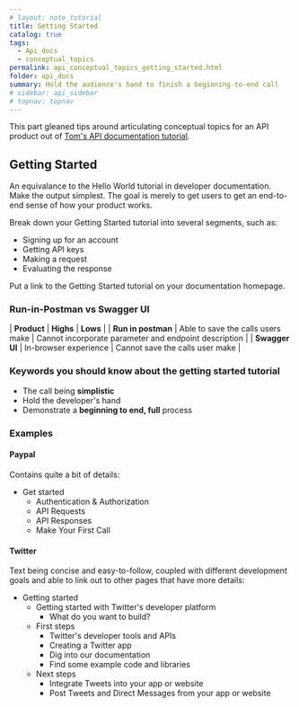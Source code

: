```yaml
---
# layout: note_tutorial
title: Getting Started
catalog: true
tags: 
  - Api_docs
  - conceptual_topics
permalink: api_conceptual_topics_getting_started.html
folder: api_docs
summary: Hold the audience's hand to finish a beginning-to-end call
# sidebar: api_sidebar
# topnav: topnav
---
```


This part gleaned tips around articulating conceptual topics for an API product out of [Tom's API documentation tutorial](https://idratherbewriting.com/learnapidoc/docapis_doc_getting_started_section.html).

## Getting Started

An equivalance to the Hello World tutorial in developer documentation. Make the output simplest. The goal is merely to get users to get an end-to-end sense of how your product works.

Break down your Getting Started tutorial into several segments, such as:

-   Signing up for an account
-   Getting API keys
-   Making a request
-   Evaluating the response

Put a link to the Getting Started tutorial on your documentation homepage.

### Run-in-Postman vs Swagger UI

| **Product** | **Highs** | **Lows** |
| **Run in postman** |  Able to save the calls users make | Cannot incorporate parameter and endpoint description |
| **Swagger UI** | In-browser experience | Cannot save the calls user make |

### Keywords you should know about the getting started tutorial

-   The call being **simplistic**
-   Hold the developer's hand
-   Demonstrate a **beginning to end, full** process

### Examples

#### Paypal

Contains quite a bit of details:

-   Get started
    -    Authentication & Authorization
    -    API Requests
    -    API Responses
    -    Make Your First Call 

#### Twitter

Text being concise and easy-to-follow, coupled with different development goals and able to link out to other pages that have more details:

-   Getting started
    -   Getting started with Twitter's developer platform
        -    What do you want to build?
    -   First steps
        -    Twitter's developer tools and APIs
        -    Creating a Twitter app
        -    Dig into our documentation
        -    Find some example code and libraries
    -   Next steps
        -    Integrate Tweets into your app or website
        -    Post Tweets and Direct Messages from your app or website